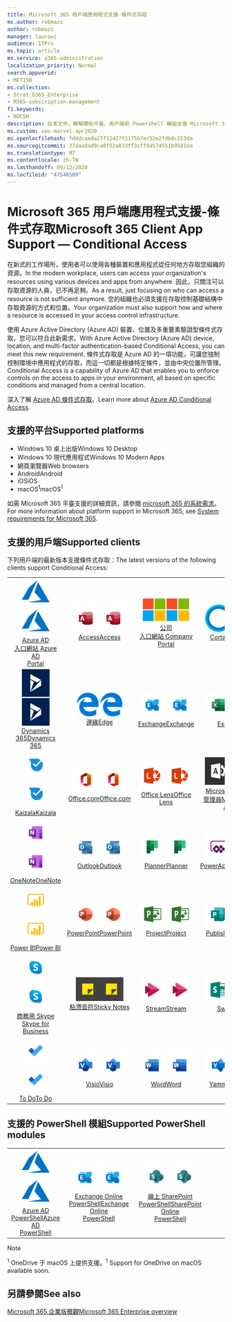 ```yaml
---
title: Microsoft 365 用戶端應用程式支援-條件式存取
ms.author: robmazz
author: robmazz
manager: laurawi
audience: ITPro
ms.topic: article
ms.service: o365-administration
localization_priority: Normal
search.appverid:
- MET150
ms.collection:
- Strat_O365_Enterprise
- M365-subscription-management
f1.keywords:
- NOCSH
description: 在本文中，瞭解哪些平臺、用戶端和 Powershell 模組支援 Microsoft 365 的條件式存取。
ms.custom: seo-marvel-apr2020
ms.openlocfilehash: fd4dcaeda27f12427f3175b7ec52e2fdb0c153da
ms.sourcegitcommit: 27daadad9ca0f02a833ff3cff8a574551b9581da
ms.translationtype: MT
ms.contentlocale: zh-TW
ms.lasthandoff: 09/12/2020
ms.locfileid: "47546509"
---
```

# <a name="microsoft-365-client-app-support--conditional-access"></a><span data-ttu-id="db1bb-103">Microsoft 365 用戶端應用程式支援-條件式存取</span><span class="sxs-lookup"><span data-stu-id="db1bb-103">Microsoft 365 Client App Support — Conditional Access</span></span>

<span data-ttu-id="db1bb-104">在新式的工作場所，使用者可以使用各種裝置和應用程式從任何地方存取您組織的資源。</span><span class="sxs-lookup"><span data-stu-id="db1bb-104">In the modern workplace, users can access your organization's resources using various devices and apps from anywhere.</span></span> <span data-ttu-id="db1bb-105">因此，只關注可以存取資源的人員，已不再足夠。</span><span class="sxs-lookup"><span data-stu-id="db1bb-105">As a result, just focusing on who can access a resource is not sufficient anymore.</span></span> <span data-ttu-id="db1bb-106">您的組織也必須支援在存取控制基礎結構中存取資源的方式和位置。</span><span class="sxs-lookup"><span data-stu-id="db1bb-106">Your organization must also support how and where a resource is accessed in your access control infrastructure.</span></span>

<span data-ttu-id="db1bb-107">使用 Azure Active Directory (Azure AD) 裝置、位置及多重要素驗證型條件式存取，您可以符合此新需求。</span><span class="sxs-lookup"><span data-stu-id="db1bb-107">With Azure Active Directory (Azure AD) device, location, and multi-factor authentication-based Conditional Access, you can meet this new requirement.</span></span> <span data-ttu-id="db1bb-108">條件式存取是 Azure AD 的一項功能，可讓您強制控制環境中應用程式的存取，而這一切都是根據特定條件，並由中央位置所管理。</span><span class="sxs-lookup"><span data-stu-id="db1bb-108">Conditional Access is a capability of Azure AD that enables you to enforce controls on the access to apps in your environment, all based on specific conditions and managed from a central location.</span></span>

<span data-ttu-id="db1bb-109">深入了解 [Azure AD 條件式存取](https://docs.microsoft.com/azure/active-directory/conditional-access/)。</span><span class="sxs-lookup"><span data-stu-id="db1bb-109">Learn more about [Azure AD Conditional Access](https://docs.microsoft.com/azure/active-directory/conditional-access/).</span></span>

## <a name="supported-platforms"></a><span data-ttu-id="db1bb-110">支援的平台</span><span class="sxs-lookup"><span data-stu-id="db1bb-110">Supported platforms</span></span>

 - <span data-ttu-id="db1bb-111">Windows 10 桌上出版</span><span class="sxs-lookup"><span data-stu-id="db1bb-111">Windows 10 Desktop</span></span>
 - <span data-ttu-id="db1bb-112">Windows 10 現代應用程式</span><span class="sxs-lookup"><span data-stu-id="db1bb-112">Windows 10 Modern Apps</span></span>
 - <span data-ttu-id="db1bb-113">網頁瀏覽器</span><span class="sxs-lookup"><span data-stu-id="db1bb-113">Web browsers</span></span>
 - <span data-ttu-id="db1bb-114">Android</span><span class="sxs-lookup"><span data-stu-id="db1bb-114">Android</span></span>
 - <span data-ttu-id="db1bb-115">iOS</span><span class="sxs-lookup"><span data-stu-id="db1bb-115">iOS</span></span>
 - <span data-ttu-id="db1bb-116">macOS<sup>1</sup></span><span class="sxs-lookup"><span data-stu-id="db1bb-116">macOS<sup>1</sup></span></span>

<span data-ttu-id="db1bb-117">如需 Microsoft 365 平臺支援的詳細資訊，請參閱 [microsoft 365 的系統需求](https://products.office.com/office-system-requirements)。</span><span class="sxs-lookup"><span data-stu-id="db1bb-117">For more information about platform support in Microsoft 365, see [System requirements for Microsoft 365](https://products.office.com/office-system-requirements).</span></span>

## <a name="supported-clients"></a><span data-ttu-id="db1bb-118">支援的用戶端</span><span class="sxs-lookup"><span data-stu-id="db1bb-118">Supported clients</span></span>

<span data-ttu-id="db1bb-119">下列用戶端的最新版本支援條件式存取：</span><span class="sxs-lookup"><span data-stu-id="db1bb-119">The latest versions of the following clients support Conditional Access:</span></span>

| | | | | | |
|:---:|:---:|:---:|:---:|:---:|:---:|
| <span data-ttu-id="db1bb-120">![Azure 圖示](../media/o365-azure-64x64.png)</span><span class="sxs-lookup"><span data-stu-id="db1bb-120">![Azure icon](../media/o365-azure-64x64.png)</span></span> <br> [<span data-ttu-id="db1bb-121">Azure AD <br> 入口網站 </span><span class="sxs-lookup"><span data-stu-id="db1bb-121">Azure AD <br> Portal </span></span>](https://azure.microsoft.com/features/azure-portal/) | <span data-ttu-id="db1bb-122">![Access 圖示](../media/o365-access-64x64.png)</span><span class="sxs-lookup"><span data-stu-id="db1bb-122">![Access icon](../media/o365-access-64x64.png)</span></span> <br> [<span data-ttu-id="db1bb-123">Access</span><span class="sxs-lookup"><span data-stu-id="db1bb-123">Access</span></span>](https://products.office.com/access) | <span data-ttu-id="db1bb-124">![公司入口網站圖示](../media/o365-microsoft-64x64.png)</span><span class="sxs-lookup"><span data-stu-id="db1bb-124">![Company portal icon](../media/o365-microsoft-64x64.png)</span></span> <br> [<span data-ttu-id="db1bb-125">公司 <br> 入口網站 </span><span class="sxs-lookup"><span data-stu-id="db1bb-125">Company <br> Portal </span></span>](https://docs.microsoft.com/intune-user-help/sign-in-to-the-company-portal)  | <span data-ttu-id="db1bb-126">![Cortana 圖示](../media/o365-cortana-64x64.png)</span><span class="sxs-lookup"><span data-stu-id="db1bb-126">![Cortana icon](../media/o365-cortana-64x64.png)</span></span> <br> [<span data-ttu-id="db1bb-127">Cortana</span><span class="sxs-lookup"><span data-stu-id="db1bb-127">Cortana</span></span>](https://www.microsoft.com/cortana) | <span data-ttu-id="db1bb-128">![Delve 圖示](../media/o365-delve-64x64.png)</span><span class="sxs-lookup"><span data-stu-id="db1bb-128">![Delve icon](../media/o365-delve-64x64.png)</span></span> <br> [<span data-ttu-id="db1bb-129">Delve</span><span class="sxs-lookup"><span data-stu-id="db1bb-129">Delve</span></span>](https://products.office.com/business/intelligent-search) 
| <span data-ttu-id="db1bb-130">![Dynamics 365 圖示](../media/o365-dynamics365-64x64.png)</span><span class="sxs-lookup"><span data-stu-id="db1bb-130">![Dynamics 365 icon](../media/o365-dynamics365-64x64.png)</span></span> <br> [<span data-ttu-id="db1bb-131">Dynamics 365</span><span class="sxs-lookup"><span data-stu-id="db1bb-131">Dynamics 365</span></span>](https://dynamics.microsoft.com) | <span data-ttu-id="db1bb-132">![Edge 圖示](../media/o365-edge-64x64.png)</span><span class="sxs-lookup"><span data-stu-id="db1bb-132">![Edge icon](../media/o365-edge-64x64.png)</span></span> <br> [<span data-ttu-id="db1bb-133">邊緣</span><span class="sxs-lookup"><span data-stu-id="db1bb-133">Edge</span></span>](https://www.microsoft.com/windows/microsoft-edge) | <span data-ttu-id="db1bb-134">![Exchange 圖示](../media/o365-exchange-64x64.png)</span><span class="sxs-lookup"><span data-stu-id="db1bb-134">![Exchange icon](../media/o365-exchange-64x64.png)</span></span> <br> [<span data-ttu-id="db1bb-135">Exchange</span><span class="sxs-lookup"><span data-stu-id="db1bb-135">Exchange</span></span>](https://products.office.com/exchange/exchange-online) | <span data-ttu-id="db1bb-136">![Excel 圖示](../media/o365-excel-64x64.png)</span><span class="sxs-lookup"><span data-stu-id="db1bb-136">![Excel icon](../media/o365-excel-64x64.png)</span></span> <br> [<span data-ttu-id="db1bb-137">Excel</span><span class="sxs-lookup"><span data-stu-id="db1bb-137">Excel</span></span>](https://products.office.com/excel) | <span data-ttu-id="db1bb-138">![表單圖示](../media/o365-forms-64x64.png)</span><span class="sxs-lookup"><span data-stu-id="db1bb-138">![Forms icon](../media/o365-forms-64x64.png)</span></span> <br> [<span data-ttu-id="db1bb-139">表單</span><span class="sxs-lookup"><span data-stu-id="db1bb-139">Forms</span></span>](https://flow.microsoft.com/connectors/shared_microsoftforms/microsoft-forms/) 
| <span data-ttu-id="db1bb-140">![Kaizala 圖示](../media/o365-kaizala-64x64.png)</span><span class="sxs-lookup"><span data-stu-id="db1bb-140">![Kaizala icon](../media/o365-kaizala-64x64.png)</span></span> <br> [<span data-ttu-id="db1bb-141">Kaizala</span><span class="sxs-lookup"><span data-stu-id="db1bb-141">Kaizala</span></span>](https://products.office.com/en/business/microsoft-kaizala) | <span data-ttu-id="db1bb-142">![Office.com 圖示](../media/o365-office-64x64.png)</span><span class="sxs-lookup"><span data-stu-id="db1bb-142">![Office.com icon](../media/o365-office-64x64.png)</span></span> <br> [<span data-ttu-id="db1bb-143">Office.com</span><span class="sxs-lookup"><span data-stu-id="db1bb-143">Office.com</span></span>](https://www.office.com/) | <span data-ttu-id="db1bb-144">![鏡頭圖示](../media/o365-lens-64x64.png)</span><span class="sxs-lookup"><span data-stu-id="db1bb-144">![Lens icon](../media/o365-lens-64x64.png)</span></span> <br> [<span data-ttu-id="db1bb-145">Office Lens</span><span class="sxs-lookup"><span data-stu-id="db1bb-145">Office Lens</span></span>](https://www.microsoft.com/p/office-lens/9wzdncrfj3t8?activetab=pivot%3Aoverviewtab) | <span data-ttu-id="db1bb-146">![Office 365 系統管理員圖示](../media/o365-o365admin-64x64.png)</span><span class="sxs-lookup"><span data-stu-id="db1bb-146">![Office 365 Admin icon](../media/o365-o365admin-64x64.png)</span></span> <br> [<span data-ttu-id="db1bb-147">Microsoft 365 系統 <br> 管理員</span><span class="sxs-lookup"><span data-stu-id="db1bb-147">Microsoft 365 <br> Admin</span></span>](https://products.office.com/business/manage-office-365-admin-app) | <span data-ttu-id="db1bb-148">![商務用 OneDrive 圖示](../media/o365-OneDrive-64x64.png)</span><span class="sxs-lookup"><span data-stu-id="db1bb-148">![OneDrive for Business icon](../media/o365-OneDrive-64x64.png)</span></span> <br> [<span data-ttu-id="db1bb-149">OneDrive<sup>1</sup></span><span class="sxs-lookup"><span data-stu-id="db1bb-149">OneDrive<sup>1</sup></span></span>](https://products.office.com/onedrive-for-business/online-cloud-storage) 
| <span data-ttu-id="db1bb-150">![OneNote 圖示](../media/o365-OneNote-64x64.png)</span><span class="sxs-lookup"><span data-stu-id="db1bb-150">![OneNote icon](../media/o365-OneNote-64x64.png)</span></span> <br> [<span data-ttu-id="db1bb-151">OneNote</span><span class="sxs-lookup"><span data-stu-id="db1bb-151">OneNote</span></span>](https://products.office.com/onenote) | <span data-ttu-id="db1bb-152">![Outlook 圖示](../media/o365-outlook-64x64.png)</span><span class="sxs-lookup"><span data-stu-id="db1bb-152">![Outlook icon](../media/o365-outlook-64x64.png)</span></span> <br> [<span data-ttu-id="db1bb-153">Outlook</span><span class="sxs-lookup"><span data-stu-id="db1bb-153">Outlook</span></span>](https://products.office.com/outlook) | <span data-ttu-id="db1bb-154">![Planner 圖示](../media/o365-planner-64x64.png)</span><span class="sxs-lookup"><span data-stu-id="db1bb-154">![Planner icon](../media/o365-planner-64x64.png)</span></span> <br> [<span data-ttu-id="db1bb-155">Planner</span><span class="sxs-lookup"><span data-stu-id="db1bb-155">Planner</span></span>](https://products.office.com/business/task-management-software) | <span data-ttu-id="db1bb-156">![PowerApps 圖示](../media/o365-powerapps-64x64.png)</span><span class="sxs-lookup"><span data-stu-id="db1bb-156">![PowerApps icon](../media/o365-powerapps-64x64.png)</span></span> <br> [<span data-ttu-id="db1bb-157">PowerApps</span><span class="sxs-lookup"><span data-stu-id="db1bb-157">PowerApps</span></span>](https://powerapps.microsoft.com) | <span data-ttu-id="db1bb-158">![電源自動圖示](../media/o365-flow-64x64.png)</span><span class="sxs-lookup"><span data-stu-id="db1bb-158">![Power Automate icon](../media/o365-flow-64x64.png)</span></span> <br> [<span data-ttu-id="db1bb-159"><br>自動功耗</span><span class="sxs-lookup"><span data-stu-id="db1bb-159">Power <br> Automate</span></span>](https://flow.microsoft.com)
| <span data-ttu-id="db1bb-160">![PowerBI 圖示](../media/o365-powerbi-64x64.png)</span><span class="sxs-lookup"><span data-stu-id="db1bb-160">![PowerBI icon](../media/o365-powerbi-64x64.png)</span></span> <br> [<span data-ttu-id="db1bb-161">Power BI</span><span class="sxs-lookup"><span data-stu-id="db1bb-161">Power BI</span></span>](https://powerbi.microsoft.com) | <span data-ttu-id="db1bb-162">![PowerPoint 圖示](../media/o365-powerpoint-64x64.png)</span><span class="sxs-lookup"><span data-stu-id="db1bb-162">![PowerPoint icon](../media/o365-powerpoint-64x64.png)</span></span> <br> [<span data-ttu-id="db1bb-163">PowerPoint</span><span class="sxs-lookup"><span data-stu-id="db1bb-163">PowerPoint</span></span>](https://products.office.com/powerpoint) | <span data-ttu-id="db1bb-164">![Project 圖示](../media/o365-project-64x64.png)</span><span class="sxs-lookup"><span data-stu-id="db1bb-164">![Project icon](../media/o365-project-64x64.png)</span></span> <br> [<span data-ttu-id="db1bb-165">Project</span><span class="sxs-lookup"><span data-stu-id="db1bb-165">Project</span></span>](https://products.office.com/project) | <span data-ttu-id="db1bb-166">![Publisher 圖示](../media/o365-publisher-64x64.png)</span><span class="sxs-lookup"><span data-stu-id="db1bb-166">![Publisher icon](../media/o365-publisher-64x64.png)</span></span> <br> [<span data-ttu-id="db1bb-167">Publisher</span><span class="sxs-lookup"><span data-stu-id="db1bb-167">Publisher</span></span>](https://products.office.com/publisher) | <span data-ttu-id="db1bb-168">![SharePoint 圖示](../media/o365-sharepoint-64x64.png)</span><span class="sxs-lookup"><span data-stu-id="db1bb-168">![SharePoint icon](../media/o365-sharepoint-64x64.png)</span></span> <br> [<span data-ttu-id="db1bb-169">Sharepoint</span><span class="sxs-lookup"><span data-stu-id="db1bb-169">Sharepoint</span></span>](https://products.office.com/sharepoint) 
| <span data-ttu-id="db1bb-170">![商務用 Skype 圖示](../media/o365-skypeforbusiness-64x64.png)</span><span class="sxs-lookup"><span data-stu-id="db1bb-170">![Skype for Business icon](../media/o365-skypeforbusiness-64x64.png)</span></span> <br> [<span data-ttu-id="db1bb-171">商務用 Skype <br></span><span class="sxs-lookup"><span data-stu-id="db1bb-171">Skype for <br> Business</span></span>](https://www.skype.com/business/) | <span data-ttu-id="db1bb-172">![粘滯音符圖示](../media/o365-stickynotes-64x64.png)</span><span class="sxs-lookup"><span data-stu-id="db1bb-172">![Sticky Notes icon](../media/o365-stickynotes-64x64.png)</span></span> <br> [<span data-ttu-id="db1bb-173">粘滯音符</span><span class="sxs-lookup"><span data-stu-id="db1bb-173">Sticky Notes</span></span>](https://www.microsoft.com/p/microsoft-sticky-notes/9nblggh4qghw) | <span data-ttu-id="db1bb-174">![Stream 圖示](../media/o365-stream-64x64.png)</span><span class="sxs-lookup"><span data-stu-id="db1bb-174">![Stream icon](../media/o365-stream-64x64.png)</span></span> <br> [<span data-ttu-id="db1bb-175">Stream</span><span class="sxs-lookup"><span data-stu-id="db1bb-175">Stream</span></span>](https://stream.microsoft.com) | <span data-ttu-id="db1bb-176">![Sway 圖示](../media/o365-sway-64x64.png)</span><span class="sxs-lookup"><span data-stu-id="db1bb-176">![Sway icon](../media/o365-sway-64x64.png)</span></span> <br> [<span data-ttu-id="db1bb-177">Sway</span><span class="sxs-lookup"><span data-stu-id="db1bb-177">Sway</span></span>](https://sway.com) | <span data-ttu-id="db1bb-178">![Teams 圖示](../media/o365-teams-64x64.png)</span><span class="sxs-lookup"><span data-stu-id="db1bb-178">![Teams icon](../media/o365-teams-64x64.png)</span></span> <br> [<span data-ttu-id="db1bb-179">Teams</span><span class="sxs-lookup"><span data-stu-id="db1bb-179">Teams</span></span>](https://products.office.com/microsoft-teams/group-chat-software) 
| <span data-ttu-id="db1bb-180">![待辦事項圖示](../media/o365-todo-64x64.png)</span><span class="sxs-lookup"><span data-stu-id="db1bb-180">![To Do icon](../media/o365-todo-64x64.png)</span></span> <br> [<span data-ttu-id="db1bb-181">To Do</span><span class="sxs-lookup"><span data-stu-id="db1bb-181">To Do</span></span>](https://todo.microsoft.com) | <span data-ttu-id="db1bb-182">![Visio 圖示](../media/o365-visio-64x64.png)</span><span class="sxs-lookup"><span data-stu-id="db1bb-182">![Visio icon](../media/o365-visio-64x64.png)</span></span> <br> [<span data-ttu-id="db1bb-183">Visio</span><span class="sxs-lookup"><span data-stu-id="db1bb-183">Visio</span></span>](https://products.office.com/visio/flowchart-software) | <span data-ttu-id="db1bb-184">![Word 圖示](../media/o365-word-64x64.png)</span><span class="sxs-lookup"><span data-stu-id="db1bb-184">![Word icon](../media/o365-word-64x64.png)</span></span> <br> [<span data-ttu-id="db1bb-185">Word</span><span class="sxs-lookup"><span data-stu-id="db1bb-185">Word</span></span>](https://products.office.com/word) | <span data-ttu-id="db1bb-186">![Yammer 圖示](../media/o365-yammer-64x64.png)</span><span class="sxs-lookup"><span data-stu-id="db1bb-186">![Yammer icon](../media/o365-yammer-64x64.png)</span></span> <br> [<span data-ttu-id="db1bb-187">Yammer</span><span class="sxs-lookup"><span data-stu-id="db1bb-187">Yammer</span></span>](https://products.office.com/yammer/yammer-overview)

## <a name="supported-powershell-modules"></a><span data-ttu-id="db1bb-188">支援的 PowerShell 模組</span><span class="sxs-lookup"><span data-stu-id="db1bb-188">Supported PowerShell modules</span></span>

| | | | | | |
|:---:|:---:|:---:|:---:|:---:|:---:|
| <span data-ttu-id="db1bb-189">![Azure 圖示](../media/o365-azure-64x64.png)</span><span class="sxs-lookup"><span data-stu-id="db1bb-189">![Azure icon](../media/o365-azure-64x64.png)</span></span> <br> [<span data-ttu-id="db1bb-190">Azure AD <br> PowerShell</span><span class="sxs-lookup"><span data-stu-id="db1bb-190">Azure AD <br> PowerShell</span></span>](https://docs.microsoft.com/powershell/azure/active-directory/overview?view=azureadps-2.0) | <span data-ttu-id="db1bb-191">![Exchange 圖示](../media/o365-exchange-64x64.png)</span><span class="sxs-lookup"><span data-stu-id="db1bb-191">![Exchange icon](../media/o365-exchange-64x64.png)</span></span> <br> [<span data-ttu-id="db1bb-192">Exchange Online <br> PowerShell</span><span class="sxs-lookup"><span data-stu-id="db1bb-192">Exchange Online <br> PowerShell</span></span>](https://docs.microsoft.com/powershell/exchange/exchange-online-powershell) | <span data-ttu-id="db1bb-193">![SharePoint 圖示](../media/o365-sharepoint-64x64.png)</span><span class="sxs-lookup"><span data-stu-id="db1bb-193">![SharePoint icon](../media/o365-sharepoint-64x64.png)</span></span> <br> [<span data-ttu-id="db1bb-194">線上 SharePoint <br> PowerShell</span><span class="sxs-lookup"><span data-stu-id="db1bb-194">SharePoint Online <br> PowerShell</span></span>](https://docs.microsoft.com/powershell/sharepoint/sharepoint-online/connect-sharepoint-online)

> [!NOTE]
> <span data-ttu-id="db1bb-195"><sup>1</sup> OneDrive 于 macOS 上提供支援。</span><span class="sxs-lookup"><span data-stu-id="db1bb-195"><sup>1</sup> Support for OneDrive on macOS available soon.</span></span>

## <a name="see-also"></a><span data-ttu-id="db1bb-196">另請參閱</span><span class="sxs-lookup"><span data-stu-id="db1bb-196">See also</span></span>

[<span data-ttu-id="db1bb-197">Microsoft 365 企業版概觀</span><span class="sxs-lookup"><span data-stu-id="db1bb-197">Microsoft 365 Enterprise overview</span></span>](microsoft-365-overview.md)
